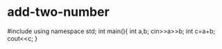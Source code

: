 # add-two-number
#include<iostream>
using namespace std;
int main(){
    int a,b;
    cin>>a>>b;
    int c=a+b;
    cout<<c;
}
